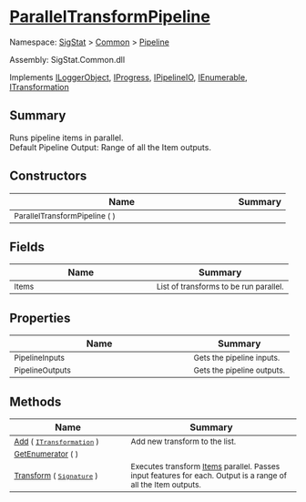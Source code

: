 # [ParallelTransformPipeline](./ParallelTransformPipeline.md)

Namespace: [SigStat]() > [Common](./../README.md) > [Pipeline](./README.md)

Assembly: SigStat.Common.dll

Implements [ILoggerObject](./../ILoggerObject.md), [IProgress](./../Helpers/IProgress.md), [IPipelineIO](./IPipelineIO.md), [IEnumerable](https://docs.microsoft.com/en-us/dotnet/api/System.Collections.IEnumerable), [ITransformation](./../ITransformation.md)

## Summary
Runs pipeline items in parallel.  <br>Default Pipeline Output: Range of all the Item outputs.

## Constructors

| Name | Summary | 
| --- | --- | 
| <sub>ParallelTransformPipeline (  )</sub><img style="cursor:not-allowed; width:200px;"/>| <sub></sub>| <br>


## Fields

| Name | Summary | 
| --- | --- | 
| <sub>Items</sub><img style="cursor:not-allowed; width:200px;"/>| <sub>List of transforms to be run parallel.</sub>| <br>


## Properties

| Name | Summary | 
| --- | --- | 
| <sub>PipelineInputs</sub><img style="cursor:not-allowed; width:200px;"/>| <sub>Gets the pipeline inputs.</sub>| <br>
| <sub>PipelineOutputs</sub><img style="cursor:not-allowed; width:200px;"/>| <sub>Gets the pipeline outputs.</sub>| <br>


## Methods

| Name | Summary | 
| --- | --- | 
| <sub>[Add](./Methods/ParallelTransformPipeline-100663504.md) ( [`ITransformation`](./../ITransformation.md) )</sub><img style="cursor:not-allowed; width:200px;"/>| <sub>Add new transform to the list.</sub>| <br>
| <sub>[GetEnumerator](./Methods/ParallelTransformPipeline-100663503.md) (  )</sub><img style="cursor:not-allowed; width:200px;"/>| <sub></sub>| <br>
| <sub>[Transform](./Methods/ParallelTransformPipeline-100663505.md) ( [`Signature`](./../Signature.md) )</sub><img style="cursor:not-allowed; width:200px;"/>| <sub>Executes transform [Items](https://github.com/hargitomi97/sigstat/blob/master/docs/md/.md) parallel.  Passes input features for each.  Output is a range of all the Item outputs.</sub>| <br>


